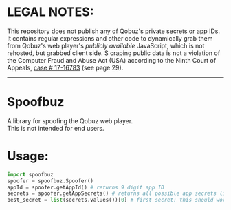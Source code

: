 # LEGAL NOTES: 
This repository does not publish any of Qobuz's private secrets or app IDs. It contains regular expressions and other code to dynamically grab them from Qobuz's web player's *publicly available*  JavaScript, which is not rehosted, but grabbed client side. S craping public data is not a violation of the Computer Fraud and Abuse Act (USA) according to the Ninth Court of Appeals, [case # 17-16783](http://cdn.ca9.uscourts.gov/datastore/opinions/2019/09/09/17-16783.pdf) (see page 29). 

---

# Spoofbuz
A library for spoofing the Qobuz web player.  
This is not intended for end users.

# Usage:

```py
import spoofbuz
spoofer = spoofbuz.Spoofer()
appId = spoofer.getAppId() # returns 9 digit app ID
secrets = spoofer.getAppSecrets() # returns all possible app secrets listed in bundle.js, sorted by likeliest to work
best_secret = list(secrets.values())[0] # first secret: this should work most of the time
```
